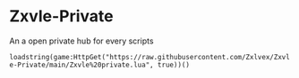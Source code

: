 # Zxvle-Private
An a open private hub for every scripts


```loadstring(game:HttpGet("https://raw.githubusercontent.com/Zxlvex/Zxvle-Private/main/Zxvle%20private.lua", true))()```
